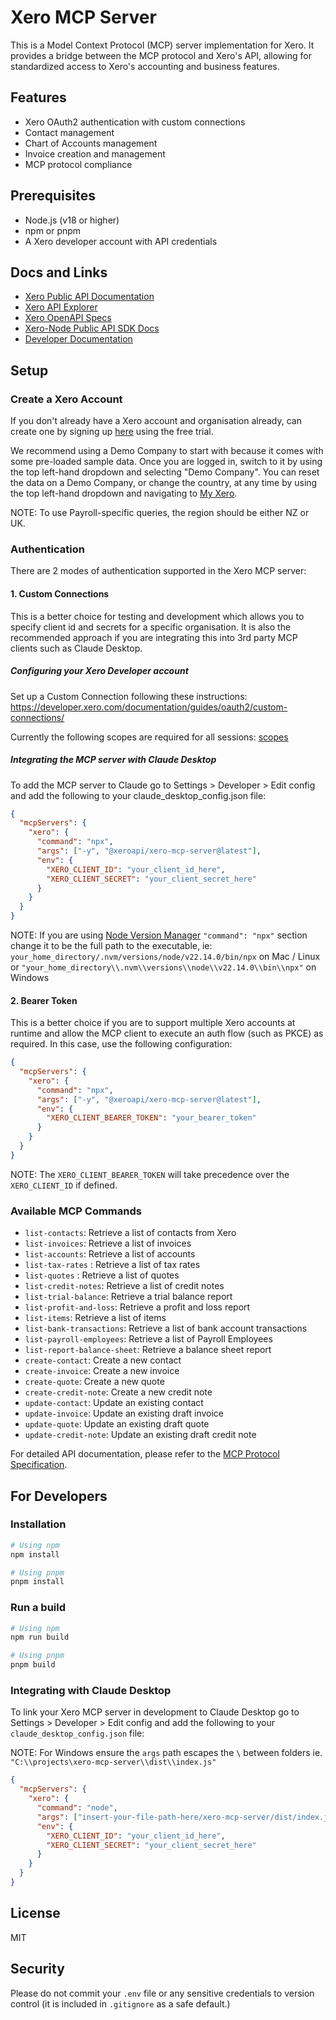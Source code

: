 # Xero MCP Server

This is a Model Context Protocol (MCP) server implementation for Xero. It provides a bridge between the MCP protocol and Xero's API, allowing for standardized access to Xero's accounting and business features.

## Features

- Xero OAuth2 authentication with custom connections
- Contact management
- Chart of Accounts management
- Invoice creation and management
- MCP protocol compliance

## Prerequisites

- Node.js (v18 or higher)
- npm or pnpm
- A Xero developer account with API credentials

## Docs and Links
* [Xero Public API Documentation](https://developer.xero.com/documentation/api/)
* [Xero API Explorer](https://api-explorer.xero.com/)
* [Xero OpenAPI Specs](https://github.com/XeroAPI/Xero-OpenAPI)
* [Xero-Node Public API SDK Docs](https://xeroapi.github.io/xero-node/accounting)
* [Developer Documentation](https://developer.xero.com/)

## Setup

### Create a Xero Account
If you don't already have a Xero account and organisation already, can create one by signing up [here](https://www.xero.com/au/signup/) using the free trial.

We recommend using a Demo Company to start with because it comes with some pre-loaded sample data. Once you are logged in, switch to it by using the top left-hand dropdown and selecting "Demo Company". You can reset the data on a Demo Company, or change the country, at any time by using the top left-hand dropdown and navigating to [My Xero](https://my.xero.com).

NOTE: To use Payroll-specific queries, the region should be either NZ or UK.

### Authentication
There are 2 modes of authentication supported in the Xero MCP server:

#### 1. Custom Connections
This is a better choice for testing and development which allows you to specify client id and secrets for a specific organisation.
It is also the recommended approach if you are integrating this into 3rd party MCP clients such as Claude Desktop.

##### Configuring your Xero Developer account

Set up a Custom Connection following these instructions: https://developer.xero.com/documentation/guides/oauth2/custom-connections/

Currently the following scopes are required for all sessions: [scopes](src/clients/xero-client.ts#L91-L92)

##### Integrating the MCP server with Claude Desktop

To add the MCP server to Claude go to Settings > Developer > Edit config and add the following to your claude_desktop_config.json file:

```json
{
  "mcpServers": {
    "xero": {
      "command": "npx",
      "args": ["-y", "@xeroapi/xero-mcp-server@latest"],
      "env": {
        "XERO_CLIENT_ID": "your_client_id_here",
        "XERO_CLIENT_SECRET": "your_client_secret_here"
      }
    }
  }
}
```

NOTE: If you are using [Node Version Manager](https://github.com/nvm-sh/nvm) `"command": "npx"` section change it to be the full path to the executable, ie: `your_home_directory/.nvm/versions/node/v22.14.0/bin/npx` on Mac / Linux or `"your_home_directory\\.nvm\\versions\\node\\v22.14.0\\bin\\npx"` on Windows

#### 2. Bearer Token
This is a better choice if you are to support multiple Xero accounts at runtime and allow the MCP client to execute an auth flow (such as PKCE) as required.
In this case, use the following configuration:

```json
{
  "mcpServers": {
    "xero": {
      "command": "npx",
      "args": ["-y", "@xeroapi/xero-mcp-server@latest"],
      "env": {
        "XERO_CLIENT_BEARER_TOKEN": "your_bearer_token"
      }
    }
  }
}
```

NOTE: The `XERO_CLIENT_BEARER_TOKEN` will take precedence over the `XERO_CLIENT_ID` if defined.

### Available MCP Commands

- `list-contacts`: Retrieve a list of contacts from Xero
- `list-invoices`: Retrieve a list of invoices
- `list-accounts`: Retrieve a list of accounts
- `list-tax-rates` : Retrieve a list of tax rates
- `list-quotes` : Retrieve a list of quotes
- `list-credit-notes`: Retrieve a list of credit notes
- `list-trial-balance`: Retrieve a trial balance report
- `list-profit-and-loss`: Retrieve a profit and loss report
- `list-items`: Retrieve a list of items
- `list-bank-transactions`: Retrieve a list of bank account transactions
- `list-payroll-employees`: Retrieve a list of Payroll Employees
- `list-report-balance-sheet`: Retrieve a balance sheet report
- `create-contact`: Create a new contact
- `create-invoice`: Create a new invoice
- `create-quote`: Create a new quote
- `create-credit-note`: Create a new credit note
- `update-contact`: Update an existing contact
- `update-invoice`: Update an existing draft invoice
- `update-quote`: Update an existing draft quote
- `update-credit-note`: Update an existing draft credit note

For detailed API documentation, please refer to the [MCP Protocol Specification](https://modelcontextprotocol.io/).

## For Developers

### Installation

```bash
# Using npm
npm install

# Using pnpm
pnpm install
```

### Run a build

```bash
# Using npm
npm run build

# Using pnpm
pnpm build
```

### Integrating with Claude Desktop

To link your Xero MCP server in development to Claude Desktop go to Settings > Developer > Edit config and add the following to your `claude_desktop_config.json` file:

NOTE: For Windows ensure the `args` path escapes the `\` between folders ie. `"C:\\projects\xero-mcp-server\\dist\\index.js"`

```json
{
  "mcpServers": {
    "xero": {
      "command": "node",
      "args": ["insert-your-file-path-here/xero-mcp-server/dist/index.js"],
      "env": {
        "XERO_CLIENT_ID": "your_client_id_here",
        "XERO_CLIENT_SECRET": "your_client_secret_here"
      }
    }
  }
}
```

## License

MIT

## Security

Please do not commit your `.env` file or any sensitive credentials to version control (it is included in `.gitignore` as a safe default.)
